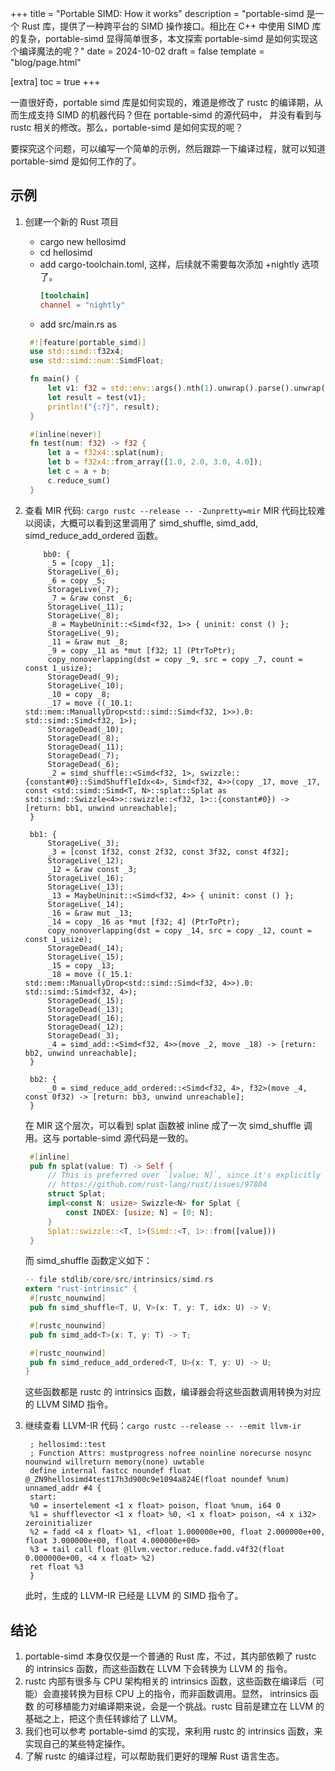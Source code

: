 +++
title = "Portable SIMD: How it works"
description = "portable-simd 是一个 Rust 库，提供了一种跨平台的 SIMD 操作接口。相比在 C++ 中使用 SIMD 库的复杂，portable-simd 显得简单很多，本文探索 portable-simd 是如何实现这个编译魔法的呢？"
date = 2024-10-02
draft = false
template = "blog/page.html"

[extra]
toc = true
+++

一直很好奇，portable simd 库是如何实现的，难道是修改了 rustc 的编译期，从而生成支持 SIMD 的机器代码？但在 portable-simd 的源代码中，
并没有看到与 rustc 相关的修改。那么，portable-simd 是如何实现的呢？

要探究这个问题，可以编写一个简单的示例，然后跟踪一下编译过程，就可以知道 portable-simd 是如何工作的了。

## 示例

1. 创建一个新的 Rust 项目
   - cargo new hellosimd
   - cd hellosimd
   - add cargo-toolchain.toml, 这样，后续就不需要每次添加 +nightly 选项了。
     ```toml
     [toolchain]
     channel = "nightly"
     ```
   - add src/main.rs as  
   ```rust
    #![feature(portable_simd)]
    use std::simd::f32x4;
    use std::simd::num::SimdFloat;

    fn main() {
        let v1: f32 = std::env::args().nth(1).unwrap().parse().unwrap(); 
        let result = test(v1);
        println!("{:?}", result);
    }

    #[inline(never)] 
    fn test(num: f32) -> f32 {
        let a = f32x4::splat(num);
        let b = f32x4::from_array([1.0, 2.0, 3.0, 4.0]);
        let c = a + b;
        c.reduce_sum()
    }
    ```

2. 查看 MIR 代码: `cargo rustc --release -- -Zunpretty=mir`
   MIR 代码比较难以阅读，大概可以看到这里调用了 simd_shuffle, simd_add, simd_reduce_add_ordered 函数。
   ```
       bb0: {
        _5 = [copy _1];
        StorageLive(_6);
        _6 = copy _5;
        StorageLive(_7);
        _7 = &raw const _6;
        StorageLive(_11);
        StorageLive(_8);
        _8 = MaybeUninit::<Simd<f32, 1>> { uninit: const () };
        StorageLive(_9);
        _11 = &raw mut _8;
        _9 = copy _11 as *mut [f32; 1] (PtrToPtr);
        copy_nonoverlapping(dst = copy _9, src = copy _7, count = const 1_usize);
        StorageDead(_9);
        StorageLive(_10);
        _10 = copy _8;
        _17 = move ((_10.1: std::mem::ManuallyDrop<std::simd::Simd<f32, 1>>).0: std::simd::Simd<f32, 1>);
        StorageDead(_10);
        StorageDead(_8);
        StorageDead(_11);
        StorageDead(_7);
        StorageDead(_6);
        _2 = simd_shuffle::<Simd<f32, 1>, swizzle::{constant#0}::SimdShuffleIdx<4>, Simd<f32, 4>>(copy _17, move _17, const <std::simd::Simd<T, N>::splat::Splat as std::simd::Swizzle<4>>::swizzle::<f32, 1>::{constant#0}) -> [return: bb1, unwind unreachable];
    }

    bb1: {
        StorageLive(_3);
        _3 = [const 1f32, const 2f32, const 3f32, const 4f32];
        StorageLive(_12);
        _12 = &raw const _3;
        StorageLive(_16);
        StorageLive(_13);
        _13 = MaybeUninit::<Simd<f32, 4>> { uninit: const () };
        StorageLive(_14);
        _16 = &raw mut _13;
        _14 = copy _16 as *mut [f32; 4] (PtrToPtr);
        copy_nonoverlapping(dst = copy _14, src = copy _12, count = const 1_usize);
        StorageDead(_14);
        StorageLive(_15);
        _15 = copy _13;
        _18 = move ((_15.1: std::mem::ManuallyDrop<std::simd::Simd<f32, 4>>).0: std::simd::Simd<f32, 4>);
        StorageDead(_15);
        StorageDead(_13);
        StorageDead(_16);
        StorageDead(_12);
        StorageDead(_3);
        _4 = simd_add::<Simd<f32, 4>>(move _2, move _18) -> [return: bb2, unwind unreachable];
    }

    bb2: {
        _0 = simd_reduce_add_ordered::<Simd<f32, 4>, f32>(move _4, const 0f32) -> [return: bb3, unwind unreachable];
    }

   ```
   在 MIR 这个层次，可以看到 splat 函数被 inline 成了一次 simd_shuffle 调用。这与 portable-simd 源代码是一致的。
   ```rust
    #[inline]
    pub fn splat(value: T) -> Self {
        // This is preferred over `[value; N]`, since it's explicitly a splat:
        // https://github.com/rust-lang/rust/issues/97804
        struct Splat;
        impl<const N: usize> Swizzle<N> for Splat {
            const INDEX: [usize; N] = [0; N];
        }
        Splat::swizzle::<T, 1>(Simd::<T, 1>::from([value]))
    }
   ```
   
   而 simd_shuffle 函数定义如下：
   ```rust
   -- file stdlib/core/src/intrinsics/simd.rs
   extern "rust-intrinsic" {
    #[rustc_nounwind]
    pub fn simd_shuffle<T, U, V>(x: T, y: T, idx: U) -> V;

    #[rustc_nounwind]
    pub fn simd_add<T>(x: T, y: T) -> T;
   
    #[rustc_nounwind]
    pub fn simd_reduce_add_ordered<T, U>(x: T, y: U) -> U;
   } 
   ```
   这些函数都是 rustc 的 intrinsics 函数，编译器会将这些函数调用转换为对应的 LLVM SIMD 指令。

3. 继续查看 LLVM-IR 代码：`cargo rustc --release -- --emit llvm-ir`
   ```
    ; hellosimd::test
    ; Function Attrs: mustprogress nofree noinline norecurse nosync nounwind willreturn memory(none) uwtable
    define internal fastcc noundef float @_ZN9hellosimd4test17h3d900c9e1094a824E(float noundef %num) unnamed_addr #4 {
    start:
    %0 = insertelement <1 x float> poison, float %num, i64 0
    %1 = shufflevector <1 x float> %0, <1 x float> poison, <4 x i32> zeroinitializer
    %2 = fadd <4 x float> %1, <float 1.000000e+00, float 2.000000e+00, float 3.000000e+00, float 4.000000e+00>
    %3 = tail call float @llvm.vector.reduce.fadd.v4f32(float 0.000000e+00, <4 x float> %2)
    ret float %3
    }
   ```
   此时，生成的 LLVM-IR 已经是 LLVM 的 SIMD 指令了。

## 结论
1. portable-simd 本身仅仅是一个普通的 Rust 库，不过，其内部依赖了 rustc 的 intrinsics 函数，而这些函数在 LLVM 下会转换为 LLVM 的 指令。
2. rustc 内部有很多与 CPU 架构相关的 intrinsics 函数，这些函数在编译后（可能）会直接转换为目标 CPU 上的指令，而非函数调用。显然， intrinsics 函数
   的可移植能力对编译期来说，会是一个挑战。rustc 目前是建立在 LLVM 的基础之上，把这个责任转嫁给了 LLVM。
3. 我们也可以参考 portable-simd 的实现，来利用 rustc 的 intrinsics 函数，来实现自己的某些特定操作。
4. 了解 rustc 的编译过程，可以帮助我们更好的理解 Rust 语言生态。